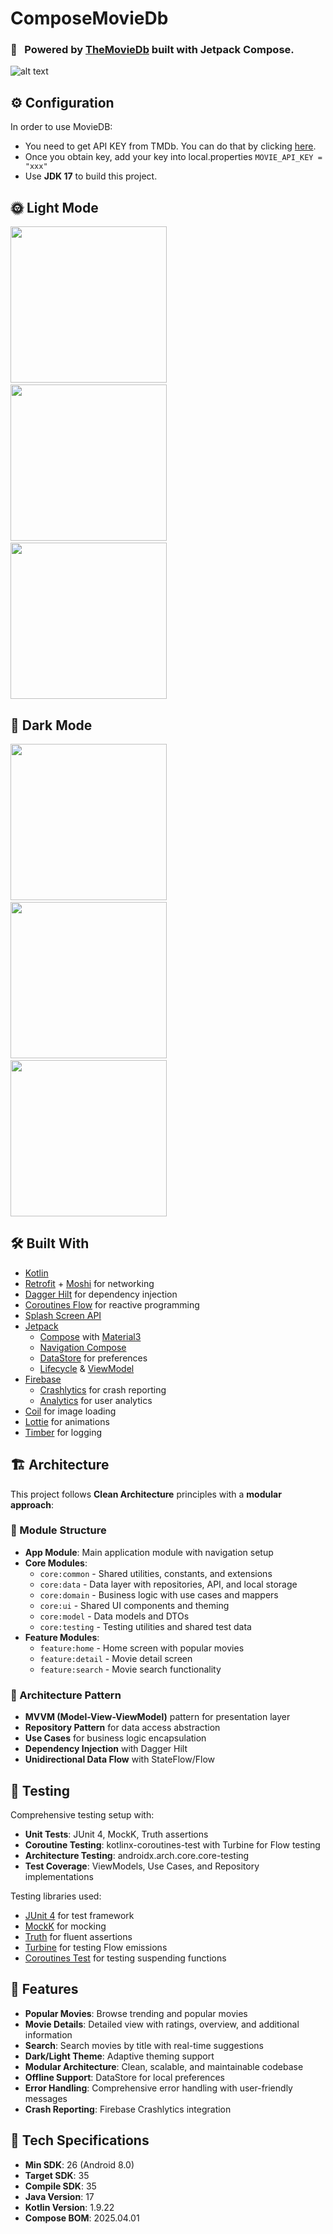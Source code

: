 # ComposeMovieDb

### 💫 &nbsp; Powered by [TheMovieDb](https://www.themoviedb.org) built with Jetpack Compose.

![alt text](https://cdn-images-1.medium.com/max/1200/1*vIR7iO-1GnY2xYxL6NiYkw.png)

## ⚙️ Configuration

In order to use MovieDB:
- You need to get API KEY from TMDb. You can do that by clicking [here](https://www.themoviedb.org/signup).
- Once you obtain key, add your key into local.properties `MOVIE_API_KEY = "xxx" `
- Use **JDK 17** to build this project.

## 🌞 Light Mode

<img src="/art/movie_screen_light.png" width="250" /> &nbsp;&nbsp;&nbsp; <img src="/art/movie_detail_light.png" width="250" /> &nbsp;&nbsp;&nbsp; <img src="/art/search_list_light.png" width="250" />

## 🌚 Dark Mode

<img src="/art/movie_screen_dark.png" width="250" /> &nbsp;&nbsp;&nbsp; <img src="/art/movie_detail_dark.png" width="250" /> &nbsp;&nbsp;&nbsp; <img src="/art/search_list_dark.png" width="250" />

## 🛠 Built With

- [Kotlin](https://kotlinlang.org)
- [Retrofit](https://square.github.io/retrofit/) + [Moshi](https://github.com/square/moshi) for networking
- [Dagger Hilt](https://dagger.dev/hilt/) for dependency injection
- [Coroutines Flow](https://kotlinlang.org/docs/reference/coroutines/flow.html) for reactive programming
- [Splash Screen API](https://developer.android.com/guide/topics/ui/splash-screen/migrate)
- [Jetpack](https://developer.android.com/jetpack)
    * [Compose](https://developer.android.com/jetpack/compose) with [Material3](https://developer.android.com/jetpack/compose/designsystems/material3)
    * [Navigation Compose](https://developer.android.com/jetpack/compose/navigation)
    * [DataStore](https://developer.android.com/topic/libraries/architecture/datastore) for preferences
    * [Lifecycle](https://developer.android.com/topic/libraries/architecture/lifecycle) & [ViewModel](https://developer.android.com/topic/libraries/architecture/viewmodel)
- [Firebase](https://firebase.google.com/)
    * [Crashlytics](https://firebase.google.com/products/crashlytics) for crash reporting
    * [Analytics](https://firebase.google.com/products/analytics) for user analytics
- [Coil](https://coil-kt.github.io/coil/) for image loading
- [Lottie](https://airbnb.design/lottie/) for animations
- [Timber](https://github.com/JakeWharton/timber) for logging

## 🏗 Architecture

This project follows **Clean Architecture** principles with a **modular approach**:

### 📁 Module Structure
- **App Module**: Main application module with navigation setup
- **Core Modules**:
  - `core:common` - Shared utilities, constants, and extensions
  - `core:data` - Data layer with repositories, API, and local storage
  - `core:domain` - Business logic with use cases and mappers
  - `core:ui` - Shared UI components and theming
  - `core:model` - Data models and DTOs
  - `core:testing` - Testing utilities and shared test data
- **Feature Modules**:
  - `feature:home` - Home screen with popular movies
  - `feature:detail` - Movie detail screen
  - `feature:search` - Movie search functionality

### 🔄 Architecture Pattern
- **MVVM (Model-View-ViewModel)** pattern for presentation layer
- **Repository Pattern** for data access abstraction
- **Use Cases** for business logic encapsulation
- **Dependency Injection** with Dagger Hilt
- **Unidirectional Data Flow** with StateFlow/Flow

## 🧪 Testing

Comprehensive testing setup with:
- **Unit Tests**: JUnit 4, MockK, Truth assertions
- **Coroutine Testing**: kotlinx-coroutines-test with Turbine for Flow testing
- **Architecture Testing**: androidx.arch.core.core-testing
- **Test Coverage**: ViewModels, Use Cases, and Repository implementations

Testing libraries used:
- [JUnit 4](https://junit.org/junit4/) for test framework
- [MockK](https://mockk.io/) for mocking
- [Truth](https://truth.dev/) for fluent assertions
- [Turbine](https://github.com/cashapp/turbine) for testing Flow emissions
- [Coroutines Test](https://kotlinlang.org/api/kotlinx.coroutines/kotlinx-coroutines-test/) for testing suspending functions

## 📱 Features

- **Popular Movies**: Browse trending and popular movies
- **Movie Details**: Detailed view with ratings, overview, and additional information
- **Search**: Search movies by title with real-time suggestions
- **Dark/Light Theme**: Adaptive theming support
- **Modular Architecture**: Clean, scalable, and maintainable codebase
- **Offline Support**: DataStore for local preferences
- **Error Handling**: Comprehensive error handling with user-friendly messages
- **Crash Reporting**: Firebase Crashlytics integration

## 🎯 Tech Specifications

- **Min SDK**: 26 (Android 8.0)
- **Target SDK**: 35
- **Compile SDK**: 35
- **Java Version**: 17
- **Kotlin Version**: 1.9.22
- **Compose BOM**: 2025.04.01
